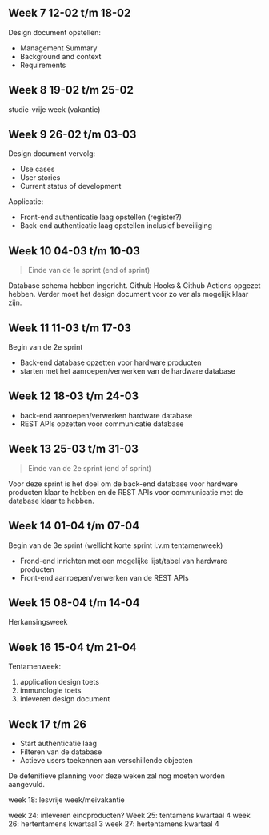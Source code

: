 ## Week 7 12-02 t/m 18-02

Design document opstellen:

- Management Summary
- Background and context
- Requirements

## Week 8 19-02 t/m 25-02

studie-vrije week (vakantie)

## Week 9 26-02 t/m 03-03

Design document vervolg:

- Use cases
- User stories
- Current status of development

Applicatie:

- Front-end authenticatie laag opstellen (register?)
- Back-end authenticatie laag opstellen inclusief beveiliging

## Week 10 04-03 t/m 10-03

> Einde van de 1e sprint (end of sprint)

Database schema hebben ingericht. Github Hooks & Github Actions opgezet hebben. Verder moet het design document voor zo ver als mogelijk klaar zijn.

## Week 11 11-03 t/m 17-03

Begin van de 2e sprint

- Back-end database opzetten voor hardware producten
- starten met het aanroepen/verwerken van de hardware database

## Week 12 18-03 t/m 24-03

- back-end aanroepen/verwerken hardware database
- REST APIs opzetten voor communicatie database

## Week 13 25-03 t/m 31-03

> Einde van de 2e sprint (end of sprint)

Voor deze sprint is het doel om de back-end database voor hardware producten klaar te hebben en de REST APIs voor communicatie met de database klaar te hebben.

## Week 14 01-04 t/m 07-04

Begin van de 3e sprint (wellicht korte sprint i.v.m tentamenweek)

- Frond-end inrichten met een mogelijke lijst/tabel van hardware producten
- Front-end aanroepen/verwerken van de REST APIs

## Week 15 08-04 t/m 14-04

Herkansingsweek

## Week 16 15-04 t/m 21-04

Tentamenweek:

1. application design toets
2. immunologie toets
3. inleveren design document

## Week 17 t/m 26

- Start authenticatie laag
- Filteren van de database
- Actieve users toekennen aan verschillende objecten


De defenifieve planning voor deze weken zal nog moeten worden aangevuld.

week 18: lesvrije week/meivakantie

week 24: inleveren eindproducten?
Week 25: tentamens kwartaal 4
week 26: hertentamens kwartaal 3
week 27: hertentamens kwartaal 4


